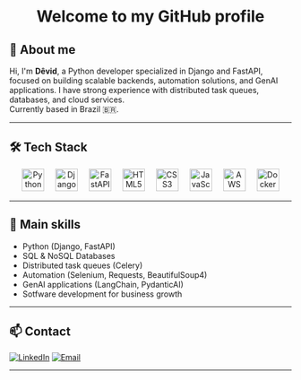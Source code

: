 <h1 align="center">Welcome to my GitHub profile</h1>

## 👋 About me

Hi, I'm **Dêvid**, a Python developer specialized in Django and FastAPI, focused on building scalable backends, automation solutions, and GenAI applications. I have strong experience with distributed task queues, databases, and cloud services.  
Currently based in Brazil 🇧🇷.

---

## 🛠️ Tech Stack

<div align="center">
  <img src="https://cdn.jsdelivr.net/gh/devicons/devicon/icons/python/python-original.svg" height="40" alt="Python" />
  <img width="12" />
  <img src="https://cdn.jsdelivr.net/gh/devicons/devicon/icons/django/django-plain.svg" height="40" alt="Django" />
  <img width="12" />
  <img src="https://cdn.jsdelivr.net/gh/devicons/devicon/icons/fastapi/fastapi-original.svg" height="40" alt="FastAPI" />
  <img width="12" />
  <img src="https://cdn.jsdelivr.net/gh/devicons/devicon/icons/html5/html5-original.svg" height="40" alt="HTML5" />
  <img width="12" />
  <img src="https://cdn.jsdelivr.net/gh/devicons/devicon/icons/css3/css3-original.svg" height="40" alt="CSS3" />
  <img width="12" />
  <img src="https://cdn.jsdelivr.net/gh/devicons/devicon/icons/javascript/javascript-original.svg" height="40" alt="JavaScript" />
  <img width="12" />
  <img src="https://cdn.jsdelivr.net/gh/devicons/devicon/icons/amazonwebservices/amazonwebservices-line-wordmark.svg" height="40" alt="AWS" />
  <img width="12" />
  <img src="https://cdn.jsdelivr.net/gh/devicons/devicon/icons/docker/docker-original.svg" height="40" alt="Docker" />
</div>

---

## 🔧 Main skills

- Python (Django, FastAPI)
- SQL & NoSQL Databases
- Distributed task queues (Celery)
- Automation (Selenium, Requests, BeautifulSoup4)
- GenAI applications (LangChain, PydanticAI)
- Sotfware development for business growth

---

## 📫 Contact

[![LinkedIn](https://img.shields.io/badge/LinkedIn-blue?logo=linkedin&logoColor=white)](https://www.linkedin.com/in/devid-teofilo/)
[![Email](https://img.shields.io/badge/Email-Dêvid-red)](mailto:devid_teofilo1@outlook.com)

---
